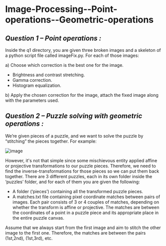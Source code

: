 # Image-Processing--Point-operations--Geometric-operations
## ***Question 1 – Point operations :***
Inside the q1 directory, you are given three broken images and a skeleton of a python script file called imageFix.py.
For each of those images:

a) Choose which correction is the best one for the image.
- Brightness and contrast stretching.
- Gamma correction.
- Histogram equalization.

b) Apply the chosen correction for the image, attach the fixed image along with the parameters used.


## ***Question 2 – Puzzle solving with geometric operations :***
We’re given pieces of a puzzle, and we want to solve the puzzle by “stitching” the pieces together. For example:

![image](https://github.com/user-attachments/assets/7d8ef13e-ced9-4b59-8424-31ce8bdfebc1)

However, it's not that simple since some mischievous entity applied affine or projective transformations to our puzzle pieces. Therefore, we need to find the inverse-transformations for those pieces so we can put them back together.
There are 3 different puzzles, each in its own folder inside the ‘puzzles’ folder, and for each of them you are given the following:
- A folder (‘pieces’) containing all the transformed puzzle pieces.
- A matches.txt file containing pixel coordinate matches between pairs of images. Each pair consists of 3 or 4 couples of matches, depending on whether the transform is affine or projective. The matches are between the coordinates of a point in a puzzle piece and its appropriate place in the entire puzzle canvas.

Assume that we always start from the first image and aim to stitch the other image to the first one. Therefore, the matches are between the pairs (1st,2nd), (1st,3rd), etc. 

